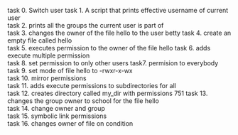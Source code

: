task 0. Switch user
task 1. A script that prints effective username of current user  
task 2. prints all the groups the current user is part of  
task 3. changes the owner of the file hello to the user betty
task 4. create an empty file called hello  
task 5. executes permission to the owner of the file hello
task 6. adds execute multiple permission  
task 8. set permission to only other users
task7. permision to everybody  
task 9. set mode of file hello to -rwxr-x-wx  
task 10. mirror permissions  
task 11. adds execute permissions to subdirectories for all  
task 12. creates directory called my_dir with permissions 751
task 13. changes the group owner to school for the file hello  
task 14. change owner and group  
task 15. symbolic link permissions  
task 16. changes owner of file on condition  
